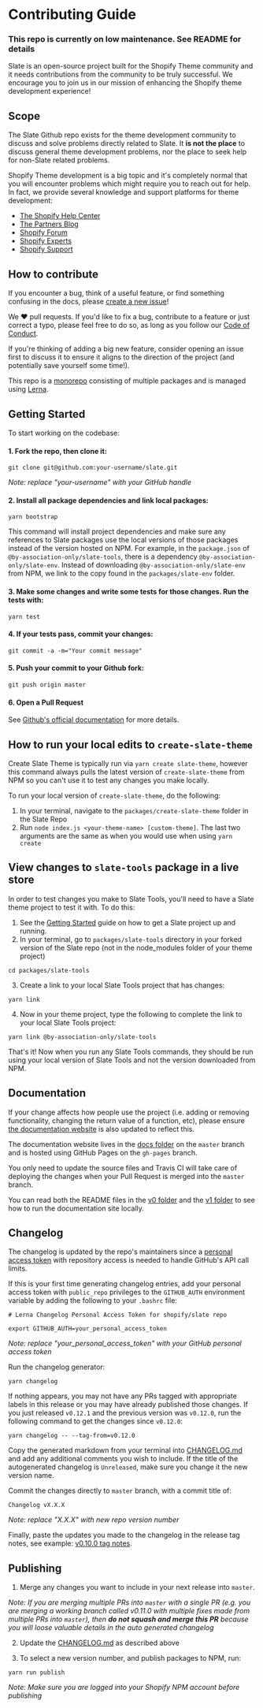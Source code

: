 # Contributing Guide

### This repo is currently on low maintenance. See README for details

Slate is an open-source project built for the Shopify Theme community and it needs contributions from the community to be truly successful. We encourage you to join us in our mission of enhancing the Shopify theme development experience!

## Scope

The Slate Github repo exists for the theme development community to discuss and solve problems directly related to Slate. It **is not the place** to discuss general theme development problems, nor the place to seek help for non-Slate related problems.

Shopify Theme development is a big topic and it's completely normal that you will encounter problems which might require you to reach out for help. In fact, we provide several knowledge and support platforms for theme development:

* [The Shopify Help Center](https://help.shopify.com/themes)
* [The Partners Blog](https://www.shopify.ca/partners/blog/topics/shopify-theme-development)
* [Shopify Forum](https://ecommerce.shopify.com/forums)
* [Shopify Experts](https://experts.shopify.com/)
* [Shopify Support](https://help.shopify.com/questions)

## How to contribute

If you encounter a bug, think of a useful feature, or find something confusing in the docs, please [create a new issue](https://github.com/Shopify/slate/issues/new)!

We ❤️ pull requests. If you'd like to fix a bug, contribute to a feature or just correct a typo, please feel free to do so, as long as you follow our [Code of Conduct](https://github.com/Shopify/slate/blob/master/CODE_OF_CONDUCT.md).

If you're thinking of adding a big new feature, consider opening an issue first to discuss it to ensure it aligns to the direction of the project (and potentially save yourself some time!).

This repo is a [monorepo](https://github.com/babel/babel/blob/master/doc/design/monorepo.md) consisting of multiple packages and is managed using [Lerna](https://github.com/lerna/lerna).

## Getting Started

To start working on the codebase:

#### 1. Fork the repo, then clone it:

```
git clone git@github.com:your-username/slate.git
```

_Note: replace "your-username" with your GitHub handle_

#### 2. Install all package dependencies and link local packages:

```
yarn bootstrap
```

This command will install project dependencies and make sure any references to Slate packages use the local versions of those packages instead of the version hosted on NPM. For example, in the `package.json` of `@by-association-only/slate-tools`, there is a dependency `@by-association-only/slate-env`. Instead of downloading `@by-association-only/slate-env` from NPM, we link to the copy found in the `packages/slate-env` folder.

#### 3. Make some changes and write some tests for those changes. Run the tests with:

```
yarn test
```

#### 4. If your tests pass, commit your changes:

```
git commit -a -m="Your commit message"
```

#### 5. Push your commit to your Github fork:

```
git push origin master
```

#### 6. Open a Pull Request

See [Github's official documentation](https://help.github.com/articles/creating-a-pull-request-from-a-fork/) for more details.

## How to run your local edits to `create-slate-theme`

Create Slate Theme is typically run via `yarn create slate-theme`, however this command always pulls the latest version of `create-slate-theme` from NPM so you can't use it to test any changes you make locally.

To run your local version of `create-slate-theme`, do the following:

1.  In your terminal, navigate to the `packages/create-slate-theme` folder in the Slate Repo
2.  Run `node index.js <your-theme-name> [custom-theme]`. The last two arguments are the same as when you would use when using `yarn create`

## View changes to `slate-tools` package in a live store

In order to test changes you make to Slate Tools, you'll need to have a Slate theme project to test it with. To do this:

1.  See the [Getting Started](https://shopify.github.io/slate/docs/system-requirements) guide on how to get a Slate project up and running.
2.  In your terminal, go to `packages/slate-tools` directory in your forked version of the Slate repo (not in the node_modules folder of your theme project)

```
cd packages/slate-tools
```

3.  Create a link to your local Slate Tools project that has changes:

```
yarn link
```

4.  Now in your theme project, type the following to complete the link to your local Slate Tools project:

```
yarn link @by-association-only/slate-tools
```

That's it! Now when you run any Slate Tools commands, they should be run using your local version of Slate Tools and not the version downloaded from NPM.

## Documentation

If your change affects how people use the project (i.e. adding or removing functionality, changing the return value of a function, etc), please ensure [the documentation website](https://shopify.github.io/slate/docs/about) is also updated to reflect this.

The documentation website lives in the [docs folder](https://github.com/Shopify/slate/tree/master/docs) on the `master` branch and is hosted using GitHub Pages on the `gh-pages` branch.

You only need to update the source files and Travis CI will take care of deploying the changes when your Pull Request is merged into the `master` branch.

You can read both the README files in the [v0 folder](https://github.com/Shopify/slate/tree/master/docs/v0) and the [v1 folder](https://github.com/Shopify/slate/tree/master/docs/v0) to see how to run the documentation site locally. 

## Changelog

The changelog is updated by the repo's maintainers since a [personal access token](https://github.com/settings/tokens) with repository access is needed to handle GitHub's API call limits.

If this is your first time generating changelog entries, add your personal access token with `public_repo` privileges to the `GITHUB_AUTH` environment variable by adding the following to your `.bashrc` file:

```
# Lerna Changelog Personal Access Token for shopify/slate repo

export GITHUB_AUTH=your_personal_access_token
```

_Note: replace "your_personal_access_token" with your GitHub personal access token_

Run the changelog generator:

```
yarn changelog
```

If nothing appears, you may not have any PRs tagged with appropriate labels in this release or you may have already published those changes. If you just released `v0.12.1` and the previous version was `v0.12.0`, run the following command to get the changes since `v0.12.0`:

```
yarn changelog -- --tag-from=v0.12.0
```

Copy the generated markdown from your terminal into [CHANGELOG.md](https://github.com/Shopify/slate/blob/master/CHANGELOG.md) and add any additional comments you wish to include. If the title of the autogenerated changelog is `Unreleased`, make sure you change it the new version name.

Commit the changes directly to `master` branch, with a commit title of:

```
Changelog vX.X.X
```

_Note: replace "X.X.X" with new repo version number_

Finally, paste the updates you made to the changelog in the release tag notes, see example: [v0.10.0 tag notes](https://github.com/Shopify/slate/releases/tag/v0.10.0).

## Publishing

1.  Merge any changes you want to include in your next release into `master`.

_Note: If you are merging multiple PRs into `master` with a single PR (e.g. you are merging a working branch called v0.11.0 with multiple fixes made from multiple PRs into `master`), then **do not squash and merge this PR** because you will loose valuable details in the auto generated changelog_

2.  Update the [CHANGELOG.md](https://github.com/Shopify/slate/blob/master/CHANGELOG.md) as described above

3.  To select a new version number, and publish packages to NPM, run:

```
yarn run publish
```

_Note: Make sure you are logged into your Shopify NPM account before publishing_

```

```
